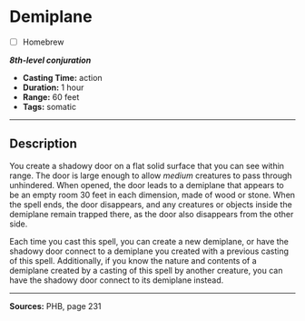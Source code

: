 # Demiplane
- [ ] Homebrew

***8th-level conjuration***
- **Casting Time:** action
- **Duration:** 1 hour
- **Range:** 60 feet
- **Tags:** somatic

---

## Description
You create a shadowy door on a flat solid surface that you can see within range.
The door is large enough to allow *medium* creatures to pass through unhindered.
When opened, the door leads to a demiplane that appears to be an empty room 30 feet in each dimension, made of wood or stone.
When the spell ends, the door disappears, and any creatures or objects inside the demiplane remain trapped there, as the door also disappears from the other side.

Each time you cast this spell, you can create a new demiplane, or have the shadowy door connect to a demiplane you created with a previous casting of this spell.
Additionally, if you know the nature and contents of a demiplane created by a casting of this spell by another creature, you can have the shadowy door connect to its demiplane instead.

---

**Sources:** PHB, page 231
